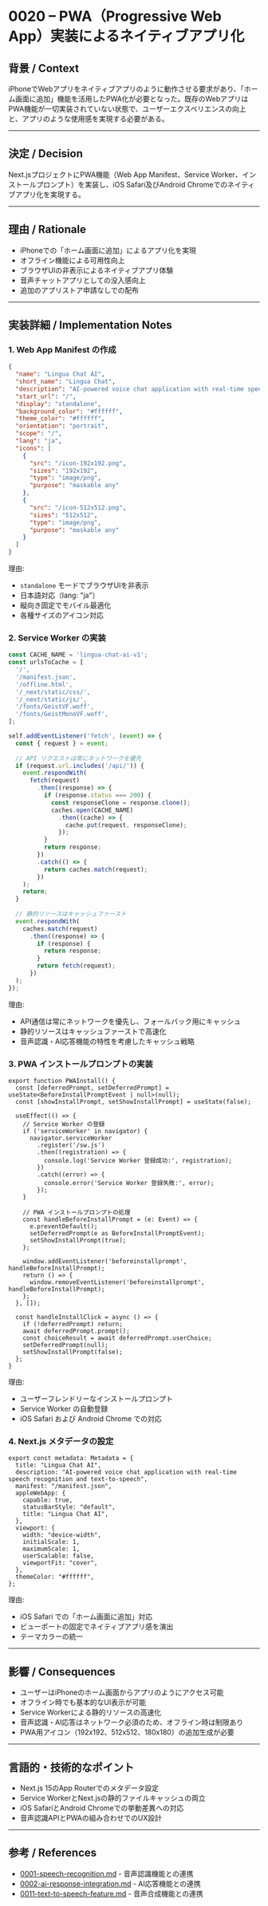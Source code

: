 # 0020 – PWA（Progressive Web App）実装によるネイティブアプリ化

## 背景 / Context

iPhoneでWebアプリをネイティブアプリのように動作させる要求があり、「ホーム画面に追加」機能を活用したPWA化が必要となった。既存のWebアプリはPWA機能が一切実装されていない状態で、ユーザーエクスペリエンスの向上と、アプリのような使用感を実現する必要がある。

---

## 決定 / Decision

Next.jsプロジェクトにPWA機能（Web App Manifest、Service Worker、インストールプロンプト）を実装し、iOS Safari及びAndroid Chromeでのネイティブアプリ化を実現する。

---

## 理由 / Rationale

- iPhoneでの「ホーム画面に追加」によるアプリ化を実現
- オフライン機能による可用性向上
- ブラウザUIの非表示によるネイティブアプリ体験
- 音声チャットアプリとしての没入感向上
- 追加のアプリストア申請なしでの配布

---

## 実装詳細 / Implementation Notes

### 1. Web App Manifest の作成

```json
{
  "name": "Lingua Chat AI",
  "short_name": "Lingua Chat",
  "description": "AI-powered voice chat application with real-time speech recognition and text-to-speech",
  "start_url": "/",
  "display": "standalone",
  "background_color": "#ffffff",
  "theme_color": "#ffffff",
  "orientation": "portrait",
  "scope": "/",
  "lang": "ja",
  "icons": [
    {
      "src": "/icon-192x192.png",
      "sizes": "192x192",
      "type": "image/png",
      "purpose": "maskable any"
    },
    {
      "src": "/icon-512x512.png",
      "sizes": "512x512", 
      "type": "image/png",
      "purpose": "maskable any"
    }
  ]
}
```

理由:
- `standalone` モードでブラウザUIを非表示
- 日本語対応（lang: "ja"）
- 縦向き固定でモバイル最適化
- 各種サイズのアイコン対応

### 2. Service Worker の実装

```javascript
const CACHE_NAME = 'lingua-chat-ai-v1';
const urlsToCache = [
  '/',
  '/manifest.json',
  '/offline.html',
  '/_next/static/css/',
  '/_next/static/js/',
  '/fonts/GeistVF.woff',
  '/fonts/GeistMonoVF.woff',
];

self.addEventListener('fetch', (event) => {
  const { request } = event;
  
  // API リクエストは常にネットワークを優先
  if (request.url.includes('/api/')) {
    event.respondWith(
      fetch(request)
        .then((response) => {
          if (response.status === 200) {
            const responseClone = response.clone();
            caches.open(CACHE_NAME)
              .then((cache) => {
                cache.put(request, responseClone);
              });
          }
          return response;
        })
        .catch(() => {
          return caches.match(request);
        })
    );
    return;
  }
  
  // 静的リソースはキャッシュファースト
  event.respondWith(
    caches.match(request)
      .then((response) => {
        if (response) {
          return response;
        }
        return fetch(request);
      })
  );
});
```

理由:
- API通信は常にネットワークを優先し、フォールバック用にキャッシュ
- 静的リソースはキャッシュファーストで高速化
- 音声認識・AI応答機能の特性を考慮したキャッシュ戦略

### 3. PWA インストールプロンプトの実装

```tsx
export function PWAInstall() {
  const [deferredPrompt, setDeferredPrompt] = useState<BeforeInstallPromptEvent | null>(null);
  const [showInstallPrompt, setShowInstallPrompt] = useState(false);

  useEffect(() => {
    // Service Worker の登録
    if ('serviceWorker' in navigator) {
      navigator.serviceWorker
        .register('/sw.js')
        .then((registration) => {
          console.log('Service Worker 登録成功:', registration);
        })
        .catch((error) => {
          console.error('Service Worker 登録失敗:', error);
        });
    }

    // PWA インストールプロンプトの処理
    const handleBeforeInstallPrompt = (e: Event) => {
      e.preventDefault();
      setDeferredPrompt(e as BeforeInstallPromptEvent);
      setShowInstallPrompt(true);
    };

    window.addEventListener('beforeinstallprompt', handleBeforeInstallPrompt);
    return () => {
      window.removeEventListener('beforeinstallprompt', handleBeforeInstallPrompt);
    };
  }, []);

  const handleInstallClick = async () => {
    if (!deferredPrompt) return;
    await deferredPrompt.prompt();
    const choiceResult = await deferredPrompt.userChoice;
    setDeferredPrompt(null);
    setShowInstallPrompt(false);
  };
}
```

理由:
- ユーザーフレンドリーなインストールプロンプト
- Service Worker の自動登録
- iOS Safari および Android Chrome での対応

### 4. Next.js メタデータの設定

```tsx
export const metadata: Metadata = {
  title: "Lingua Chat AI",
  description: "AI-powered voice chat application with real-time speech recognition and text-to-speech",
  manifest: "/manifest.json",
  appleWebApp: {
    capable: true,
    statusBarStyle: "default",
    title: "Lingua Chat AI",
  },
  viewport: {
    width: "device-width",
    initialScale: 1,
    maximumScale: 1,
    userScalable: false,
    viewportFit: "cover",
  },
  themeColor: "#ffffff",
};
```

理由:
- iOS Safari での「ホーム画面に追加」対応
- ビューポートの固定でネイティブアプリ感を演出
- テーマカラーの統一

---

## 影響 / Consequences

- ユーザーはiPhoneのホーム画面からアプリのようにアクセス可能
- オフライン時でも基本的なUI表示が可能
- Service Workerによる静的リソースの高速化
- 音声認識・AI応答はネットワーク必須のため、オフライン時は制限あり
- PWA用アイコン（192x192、512x512、180x180）の追加生成が必要

---

## 言語的・技術的なポイント

- Next.js 15のApp Routerでのメタデータ設定
- Service WorkerとNext.jsの静的ファイルキャッシュの両立
- iOS SafariとAndroid Chromeでの挙動差異への対応
- 音声認識APIとPWAの組み合わせでのUX設計

---

## 参考 / References

- [0001-speech-recognition.md](./0001-speech-recognition.md) - 音声認識機能との連携
- [0002-ai-response-integration.md](./0002-ai-response-integration.md) - AI応答機能との連携
- [0011-text-to-speech-feature.md](./0011-text-to-speech-feature.md) - 音声合成機能との連携
